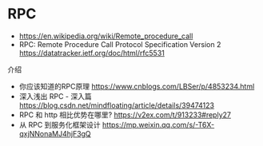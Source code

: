 # RPC
- https://en.wikipedia.org/wiki/Remote_procedure_call
- RPC: Remote Procedure Call Protocol Specification Version 2 https://datatracker.ietf.org/doc/html/rfc5531

介绍
- 你应该知道的RPC原理 https://www.cnblogs.com/LBSer/p/4853234.html
- 深入浅出 RPC - 深入篇 https://blog.csdn.net/mindfloating/article/details/39474123
- RPC 和 http 相比优势在哪里? https://v2ex.com/t/913233#reply27
- 从 RPC 到服务化框架设计 https://mp.weixin.qq.com/s/-T6X-qxjNNonaMJ4hjF3gQ
